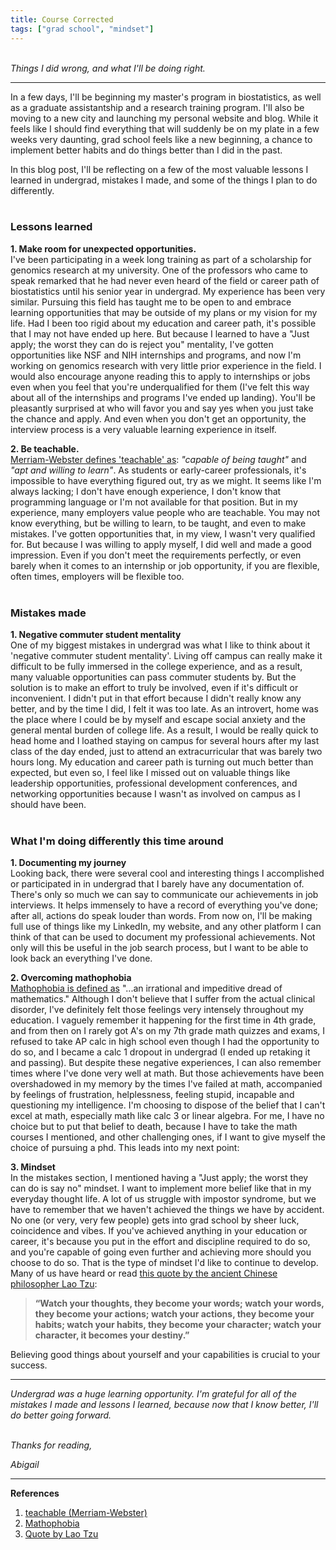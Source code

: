 ```yaml
---
title: Course Corrected
tags: ["grad school", "mindset"]
---
```


<br>_Things I did wrong, and what I'll be doing right._ <br>

--- 

In a few days, I'll be beginning my master's program in biostatistics, as well as a graduate assistantship and a research training program. I'll also be moving to a new city and launching my personal website and blog. While it feels like I should find everything that will suddenly be on my plate in a few weeks very daunting, grad school feels like a new beginning, a chance to implement better habits and do things better than I did in the past.

In this blog post, I'll be reflecting on a few of the most valuable lessons I learned in undergrad, mistakes I made, and some of the things I plan to do differently. <br><br>

### Lessons learned
**1. Make room for unexpected opportunities.** <br>
I've been participating in a week long training as part of a scholarship for genomics research at my university. One of the professors who came to speak remarked that he had never even heard of the field or career path of biostatistics until his senior year in undergrad. My experience has been very similar. 
Pursuing this field has taught me to be open to and embrace learning opportunities that may be outside of my plans or my vision for my life. Had I been too rigid about my education and career path, it's possible that I may not have ended up here. But because I learned to have a "Just apply; the worst they can do is reject you" mentality, I've gotten opportunities like NSF and NIH internships and programs, and now I'm working on genomics research with very little prior experience in the field. 
I would also encourage anyone reading this to apply to internships or jobs even when you feel that you're underqualified for them (I've felt this way about all of the internships and programs I've ended up landing). You'll be pleasantly surprised at who will favor you and say yes when you just take the chance and apply. And even when you don't get an opportunity, the interview process is a very valuable learning experience in itself.


**2. Be teachable.** <br>
[Merriam-Webster defines 'teachable' as](https://www.merriam-webster.com/dictionary/teachable): _"capable of being taught"_ and _"apt and willing to learn"_. As students or early-career professionals, it's impossible to have everything figured out, try as we might. It seems like I'm always lacking; I don't have enough experience, I don't know that programming language or I'm not available for that position. But in my experience, many employers value people who are teachable. You may not know everything, but be willing to learn, to be taught, and even to make mistakes. I've gotten opportunities that, in my view, I wasn't very qualified for. But because I was willing to apply myself, I did well and made a good impression.
Even if you don't meet the requirements perfectly, or even barely when it comes to an internship or job opportunity, if you are flexible, often times, employers will be flexible too. <br><br>

### Mistakes made
**1. Negative commuter student mentality** <br>
One of my biggest mistakes in undergrad was what I like to think about it 'negative commuter student mentality'. Living off campus can really make it difficult to be fully immersed in the college experience, and as a result, many valuable opportunities can pass commuter students by. But the solution is to make an effort to truly be involved, even if it's difficult or inconvenient. I didn't put in that effort because I didn't really know any better, and by the time I did, I felt it was too late. As an introvert, home was the place where I could be by myself and escape social anxiety and the general mental burden of college life. As a result, I would be really quick to head home and I loathed staying on campus for several hours after my last class of the day ended, just to attend an extracurricular that was barely two hours long. My education and career path is turning out much better than expected, but even so, I feel like I missed out on valuable things like leadership opportunities, professional development conferences, and networking opportunities because I wasn't as involved on campus as I should have been. <br><br>

### What I'm doing differently this time around

**1. Documenting my journey** <br>
Looking back, there were several cool and interesting things I accomplished or participated in in undergrad that I barely have any documentation of. There's only so much we can say to communicate our achievements in job interviews. It helps immensely to have a record of everything you've done; after all, actions do speak louder than words.
From now on, I'll be making full use of things like my LinkedIn, my website, and any other platform I can think of that can be used to document my professional achievements. Not only will this be useful in the job search process, but I want to be able to look back an everything I've done.

**2. Overcoming mathophobia** <br>
[Mathophobia is defined as](https://eric.ed.gov/?id=EJ091232) "...an irrational and impeditive dread of mathematics." Although I don't believe that I suffer from the actual clinical disorder, I've definitely felt those feelings very intensely throughout my education. I vaguely remember it happening for the first time in 4th grade, and from then on I rarely got A's on my 7th grade math quizzes and exams, I refused to take AP calc in high school even though I had the opportunity to do so, and I became a calc 1 dropout in undergrad (I ended up retaking it and passing). But despite these negative experiences, I can also remember times where I've done very well at math. But those achievements have been overshadowed in my memory by the times I've failed at math, accompanied by feelings of frustration, helplessness, feeling stupid, incapable and questioning my intelligence.
I'm choosing to dispose of the belief that I can't excel at math, especially math like calc 3 or linear algebra. For me, I have no choice but to put that belief to death, because I have to take the math courses I mentioned, and other challenging ones, if I want to give myself the choice of pursuing a phd. This leads into my next point:


**3. Mindset** <br>
In the mistakes section, I mentioned having a "Just apply; the worst they can do is say no" mindset. I want to implement more belief like that in my everyday thought life. A lot of us struggle with impostor syndrome, but we have to remember that we haven't achieved the things we have by accident. No one (or very, very few people) gets into grad school by sheer luck, coincidence and vibes. If you've achieved anything in your education or career, it's because you put in the effort and discipline required to do so, and you're capable of going even further and achieving more should you choose to do so.
That is the type of mindset I'd like to continue to develop. Many of us have heard or read [this quote by the ancient Chinese philosopher Lao Tzu](https://www.goodreads.com/quotes/8203490-watch-your-thoughts-they-become-your-words-watch-your-words): 
> **“Watch your thoughts, they become your words; watch your words, they become your actions; watch your actions, they become your habits; watch your habits, they become your character; watch your character, it becomes your destiny.”**

Believing good things about yourself and your capabilities is crucial to your success. 

***

_Undergrad was a huge learning opportunity. I'm grateful for all of the mistakes I made and lessons I learned, because now that I know better, I'll do better going forward._

<br>_Thanks for reading,_

_Abigail_ 

***

**References** 
1. [teachable (Merriam-Webster)](https://www.merriam-webster.com/dictionary/teachable) <br>
2. [Mathophobia](https://eric.ed.gov/?id=EJ091232) <br>
3. [Quote by Lao Tzu](https://www.goodreads.com/quotes/8203490-watch-your-thoughts-they-become-your-words-watch-your-words) <br><br>
